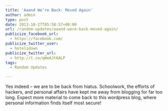 ```yaml
---
title: 'Aaand We’re Back: Moved Again'
author: admin
type: post
date: 2013-10-27T05:58:57+00:00
url: /random-updates/aaand-were-back-moved-again/
publicize_facebook_url:
  - https://facebook.com/
publicize_twitter_user:
  - hotelsdown
publicize_twitter_url:
  - http://t.co/qWeAJt6ALP
tags:
  - Random Updates

---
```

Yes indeed &#8211; we are to be back from hiatus. Schoolwork, the efforts of hackers, and personal affairs have kept me away from blogging for far too long. Expect more material to come back to this wordpress blog, where personal information finds itself most secure!
